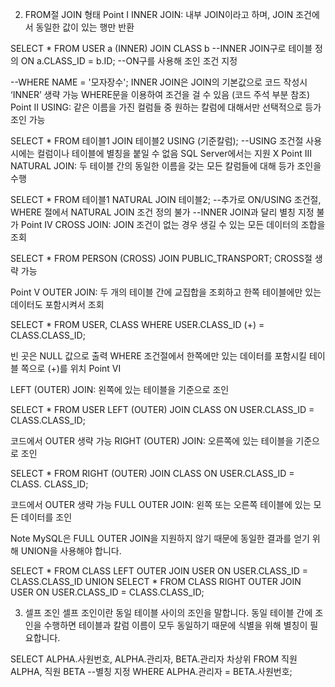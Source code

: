 2. FROM절 JOIN 형태
Point I
INNER JOIN: 내부 JOIN이라고 하며, JOIN 조건에서 동일한 값이 있는 행만 반환

SELECT * FROM USER a (INNER) JOIN CLASS b
--INNER JOIN구로 테이블 정의
ON a.CLASS_ID = b.ID;
--ON구를 사용해 조인 조건 지정

--WHERE NAME = '모자장수';
INNER JOIN은 JOIN의 기본값으로 코드 작성시 ‘INNER’ 생략 가능
WHERE문을 이용하여 조건을 걸 수 있음 (코드 주석 부분 참조)
Point II
USING: 같은 이름을 가진 컬럼들 중 원하는 칼럼에 대해서만 선택적으로 등가 조인 가능

SELECT * FROM 테이블1 JOIN 테이블2
USING (기준칼럼);
--USING 조건절 사용시에는 컬럼이나 테이블에 별칭을 붙일 수 없음
SQL Server에서는 지원 X
Point III
NATURAL JOIN: 두 테이블 간의 동일한 이름을 갖는 모든 칼럼들에 대해 등가 조인을 수행

SELECT * FROM 테이블1 NATURAL JOIN 테이블2;
--추가로 ON/USING 조건절, WHERE 절에서 NATURAL JOIN 조건 정의 불가
--INNER JOIN과 달리 별칭 지정 불가
Point IV
CROSS JOIN: JOIN 조건이 없는 경우 생길 수 있는 모든 데이터의 조합을 조회

SELECT * FROM PERSON
(CROSS) JOIN PUBLIC_TRANSPORT;
CROSS절 생략 가능

Point V
OUTER JOIN: 두 개의 테이블 간에 교집합을 조회하고 한쪽 테이블에만 있는 데이터도 포함시켜서 조회

SELECT * FROM USER, CLASS
WHERE USER.CLASS_ID (+) = CLASS.CLASS_ID;


빈 곳은 NULL 값으로 출력
WHERE 조건절에서 한쪽에만 있는 데이터를 포함시킬 테이블 쪽으로 (+)를 위치
Point VI

LEFT (OUTER) JOIN: 왼쪽에 있는 테이블을 기준으로 조인

SELECT * FROM USER LEFT (OUTER) JOIN CLASS
ON USER.CLASS_ID = CLASS.CLASS_ID;


코드에서 OUTER 생략 가능
RIGHT (OUTER) JOIN: 오른쪽에 있는 테이블을 기준으로 조인

SELECT * FROM RIGHT (OUTER) JOIN CLASS
ON USER.CLASS_ID = CLASS. CLASS_ID;


코드에서 OUTER 생략 가능
FULL OUTER JOIN: 왼쪽 또는 오른쪽 테이블에 있는 모든 데이터를 조인


Note
MySQL은 FULL OUTER JOIN을 지원하지 않기 때문에 동일한 결과를 얻기 위해 UNION을 사용해야 합니다.

SELECT * FROM CLASS LEFT OUTER JOIN USER
ON USER.CLASS_ID = CLASS.CLASS_ID
UNION
SELECT * FROM CLASS RIGHT OUTER JOIN USER
ON USER.CLASS_ID = CLASS.CLASS_ID;


3. 셀프 조인
셀프 조인이란 동일 테이블 사이의 조인을 말합니다. 동일 테이블 간에 조인을 수행하면 테이블과 칼럼 이름이 모두 동일하기 때문에 식별을 위해 별칭이 필요합니다.

SELECT ALPHA.사원번호, ALPHA.관리자, BETA.관리자 차상위
FROM 직원 ALPHA, 직원 BETA --별칭 지정
WHERE ALPHA.관리자 = BETA.사원번호;
